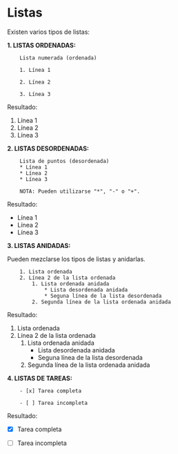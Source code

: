 <h1> Listas </h1>    

Existen varios tipos de listas:

**1. LISTAS ORDENADAS:**

		Lista numerada (ordenada)

		1. Línea 1

		2. Línea 2

		3. Línea 3
		
Resultado:
1. Línea 1
2. Línea 2
3. Línea 3

**2. LISTAS DESORDENADAS:**

		Lista de puntos (desordenada)
		* Línea 1
		* Línea 2
		* Línea 3
		
        NOTA: Pueden utilizarse "*", "-" o "+".
        
Resultado:
* Línea 1
* Línea 2
* Línea 3

**3. LISTAS ANIDADAS:**

Pueden mezclarse los tipos de listas y anidarlas.

		1. Lista ordenada
		2. Línea 2 de la lista ordenada
    		1. Lista ordenada anidada 
        		* Lista desordenada anidada
        		* Seguna línea de la lista desordenada
    		2. Segunda línea de la lista ordenada anidada
    		
Resultado:

1. Lista ordenada
2.  Línea 2 de la lista ordenada
	1. Lista ordenada anidada 
		* Lista desordenada anidada
		* Seguna línea de la lista desordenada
	2. Segunda línea de la lista ordenada anidada
   	 
**4. LISTAS DE TAREAS:**

		- [x] Tarea completa

		- [ ] Tarea incompleta 

Resultado:

- [x] Tarea completa

- [ ] Tarea incompleta 